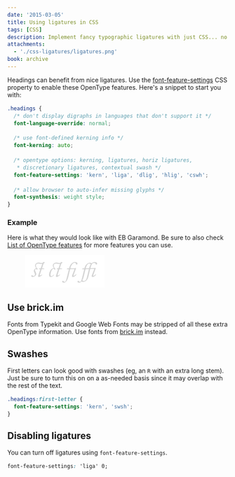```yaml
---
date: '2015-03-05'
title: Using ligatures in CSS
tags: [CSS]
description: Implement fancy typographic ligatures with just CSS... no images required
attachments:
  - './css-ligatures/ligatures.png'
book: archive
---
```


Headings can benefit from nice ligatures. Use the [font-feature-settings](https://developer.mozilla.org/en-US/docs/Web/CSS/font-feature-settings) CSS property to enable these OpenType features. Here's a snippet to start you with:

```css
.headings {
  /* don't display digraphs in languages that don't support it */
  font-language-override: normal;

  /* use font-defined kerning info */
  font-kerning: auto;

  /* opentype options: kerning, ligatures, horiz ligatures,
   * discretionary ligatures, contextual swash */
  font-feature-settings: 'kern', 'liga', 'dlig', 'hlig', 'cswh';

  /* allow browser to auto-infer missing glyphs */
  font-synthesis: weight style;
}
```

### Example

Here is what they would look like with EB Garamond. Be sure to also check [List of OpenType features](http://en.wikipedia.org/wiki/List_of_typographic_features) for more features you can use.

<figure>
<img src='./css-ligatures/ligatures.png' />
</figure>

## Use brick.im

Fonts from Typekit and Google Web Fonts may be stripped of all these extra OpenType information. Use fonts from [brick.im](http://brick.im/) instead.

## Swashes

First letters can look good with swashes (eg, an `R` with an extra long stem). Just be sure to turn this on on a as-needed basis since it may overlap with the rest of the text.

```css
.headings:first-letter {
  font-feature-settings: 'kern', 'swsh';
}
```

## Disabling ligatures

You can turn off ligatures using `font-feature-settings`.

```css
font-feature-settings: 'liga' 0;
```
